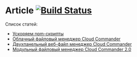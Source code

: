 Article [![Build Status][BuildStatusIMGURL]][BuildStatusURL]
===============
[BuildStatusIMGURL]:        https://img.shields.io/travis/coderaiser/article/hidden.svg?style=flat
[BuildStatusURL]:           https://travis-ci.org/coderaiser/article  "Build Status"
[HABR]:                     http://habrahabr.ru/post/226257/ "Двухпанельный веб-файл менеджер Cloud Commander"
[HABR2]:                    http://habrahabr.ru/post/253437/ "Модульный файловый менеджер Cloud Commander 2.0"
[XAKEP]:                    https://xakep.ru/2014/02/14/cloud-commander "Облачный файловый менеджер Cloud Commander"
[REDRUN]:                   https://habrahabr.ru/post/308930/ "Ускоряем npm-скрипты"

Список статей:
- [Ускоряем npm-скрипты][REDRUN]
- [Облачный файловый менеджер Cloud Commander][XAKEP]
- [Двухпанельный веб-файл менеджер Cloud Commander][HABR]
- [Модульный файловый менеджер Cloud Commander 2.0][HABR2]

